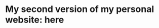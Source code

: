 # My second version of my personal website: <link src="https://github.com/HagarMostafa/Portfolio">here</link>
